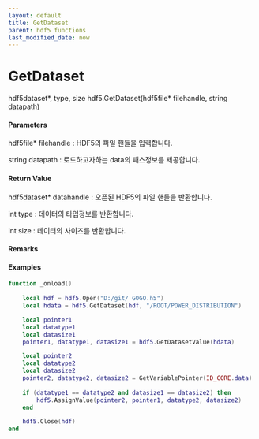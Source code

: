 ```yaml
---
layout: default
title: GetDataset
parent: hdf5 functions
last_modified_date: now
---
```


# GetDataset

hdf5dataset*, type, size hdf5.GetDataset\(hdf5file* filehandle, string datapath\)

#### Parameters

hdf5file* filehandle : HDF5의 파일 핸들을 입력합니다.

string datapath : 로드하고자하는 data의 패스정보를 제공합니다.

#### Return Value

hdf5dataset* datahandle : 오픈된 HDF5의 파일 핸들을 반환합니다.

int type : 데이터의 타입정보를 반환합니다.

int size : 데이터의 사이즈를 반환합니다.

#### Remarks



#### Examples

```lua
function _onload()
	
	local hdf = hdf5.Open("D:/git/ GOGO.h5")
	local hdata = hdf5.GetDataset(hdf, "/ROOT/POWER_DISTRIBUTION")

	local pointer1
	local datatype1
	local datasize1
	pointer1, datatype1, datasize1 = hdf5.GetDatasetValue(hdata)

	local pointer2
	local datatype2
	local datasize2
	pointer2, datatype2, datasize2 = GetVariablePointer(ID_CORE.data)
	
	if (datatype1 == datatype2 and datasize1 == datasize2) then
		hdf5.AssignValue(pointer2, pointer1, datatype2, datasize2)
	end

	hdf5.Close(hdf)
end

```
